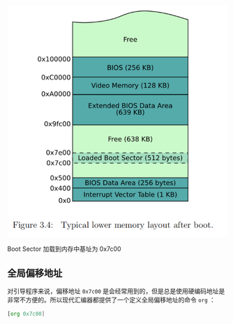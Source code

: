 ![](./深度截图_选择区域_20200710222417.png)

Boot Sector 加载到内存中基址为 0x7c00



## 全局偏移地址

对引导程序来说，偏移地址 `0x7c00` 是会经常用到的，但是总是使用硬编码地址是非常不方便的。所以现代汇编器都提供了一个定义全局偏移地址的命令 `org` ：

```asm
[org 0x7c00]
```
